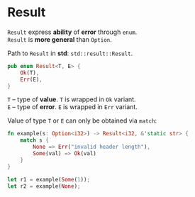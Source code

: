 # Result
``Result`` express **ability** of **error** through ``enum``.<br>
``Result`` is **more general** than ``Option``. <br>

Path to ``Result`` in **std**: ``std::result::Result``.<br>

```Rust
pub enum Result<T, E> {
    Ok(T),
    Err(E),
}
```

``T`` – type of **value**. ``T`` is wrapped in ``Ok`` variant.<br>
``E`` – type of **error**. ``E`` is wrapped in ``Err`` variant.<br>

Value of type ``T`` or ``E`` can only be obtained via ``match``:
```Rust
fn example(s: Option<i32>) -> Result<i32, &'static str> {
    match s {
        None => Err("invalid header length"),
        Some(val) => Ok(val) 
    }
}

let r1 = example(Some(1));
let r2 = example(None);
```
